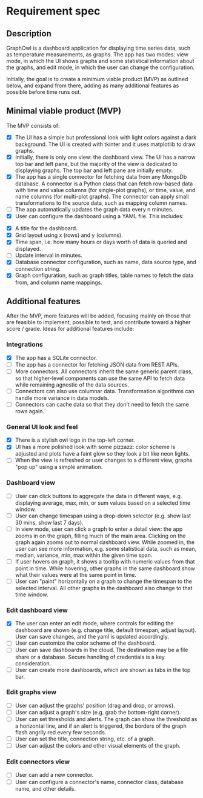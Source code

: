 # Requirement spec

## Description

GraphOwl is a dashboard application for displaying time series data, such as temperature measurements, as graphs. The app has two modes: view mode, in which the UI shows graphs and some statistical information about the graphs, and edit mode, in which the user can change the configuration.

Initially, the goal is to create a minimum viable product (MVP) as outlined below, and expand from there, adding as many additional features as possible before time runs out.

## Minimal viable product (MVP)

The MVP consists of:
* [X] The UI has a simple but professional look with light colors against a dark background. The UI is created with tkinter and it uses matplotlib to draw graphs.
* [X] Initially, there is only one view: the dashboard view. The UI has a narrow top bar and left pane, but the majority of the view is dedicated to displaying graphs. The top bar and left pane are initially empty.
* [X] The app has a single connector for fetching data from any MongoDb database. A connector is a Python class that can fetch row-based data with time and value columns (for single-plot graphs), or time, value, and name columns (for multi-plot graphs). The connector can apply small transformations to the source data, such as mapping column names.
* [ ] The app automatically updates the graph data every n minutes.
* [X] User can configure the dashboard using a YAML file. This includes:
- [X] A title for the dashboard.
- [X] Grid layout using x (rows) and y (columns). 
- [X] Time span, i.e. how many hours or days worth of data is queried and displayed.
- [ ] Update interval in minutes.
- [X] Database connector configuration, such as name, data source type, and connection string. 
- [X] Graph configuration, such as graph titles, table names to fetch the data from, and column name mappings.

## Additional features

After the MVP, more features will be added, focusing mainly on those that are feasible to implement, possible to test, and contribute toward a higher score / grade. Ideas for additional features include:

### Integrations
* [X] The app has a SQLite connector.
* [ ] The app has a connector for fetching JSON data from REST APIs.
* [ ] More connectors. All connectors inherit the same generic parent class, so that higher-level components can use the same API to fetch data while remaining agnostic of the data sources.
* [ ] Connectors can also use columnar data. Transformation algorithms can handle more variance in data models.
* [ ] Connectors can cache data so that they don't need to fetch the same rows again.

### General UI look and feel
* [X] There is a stylish owl logo in the top-left corner.
* [X] UI has a more polished look with some pizzazz: color scheme is adjusted and plots have a faint glow so they look a bit like neon lights.
* [ ] When the view is refreshed or user changes to a different view, graphs "pop up" using a simple animation.

### Dashboard view
* [ ] User can click buttons to aggregate the data in different ways, e.g. displaying average, max, min, or sum values based on a selected time window.
* [ ] User can change timespan using a drop-down selector (e.g. show last 30 mins, show last 7 days).
* [ ] In view mode, user can click a graph to enter a detail view: the app zooms in on the graph, filling much of the main area. Clicking on the graph again zooms out to normal dashboard view. While zoomed in, the user can see more information, e.g. some statistical data, such as mean, median, variance, min, max within the given time span.
* [ ] If user hovers on graph, it shows a tooltip with numeric values from that point in time. While hovering, other graphs in the same dashboard show what their values were at the same point in time.
* [ ] User can "paint" horizontally on a graph to change the timespan to the selected interval. All other graphs in the dashboard also change to that time window.

### Edit dashboard view
* [X] The user can enter an edit mode, where controls for editing the dashboard are shown (e.g. change title, default timespan, adjust layout). User can save changes, and the yaml is updated accordingly.
* [ ] User can customize the color scheme of the dashboard.
* [ ] User can save dashboards in the cloud. The destination may be a file share or a database. Secure handling of credentials is a key consideration.
* [ ] User can create more dashboards, which are shown as tabs in the top bar.

### Edit graphs view
* [ ] User can adjust the graphs' position (drag and drop, or arrows).
* [ ] User can adjust a graph's size (e.g. grab the bottom-right corner).
* [ ] User can set thresholds and alerts. The graph can show the threshold as a horizontal line, and if an alert is triggered, the borders of the graph flash angrily red every few seconds.
* [ ] User can set the title, connection string, etc. of a graph.
* [ ] User can adjust the colors and other visual elements of the graph.

### Edit connectors view
* [ ] User can add a new connector.
* [ ] User can configure a connector's name, connector class, database name, and other details.
